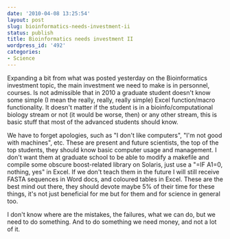 ```yaml
---
date: '2010-04-08 13:25:54'
layout: post
slug: bioinformatics-needs-investment-ii
status: publish
title: Bioinformatics needs investment II
wordpress_id: '492'
categories:
- Science
---
```


Expanding a bit from what was posted yesterday on the Bioinformatics investment topic, the main investment we need to make is in personnel, courses. Is not admissible that in 2010 a graduate student doesn't know some simple (I mean the really, really, really simple) Excel function/macro functionality. It doesn't matter if the student is in a bioinfo/computational biology stream or not (it would be worse, then) or any other stream, this is basic stuff that most of the advanced students should know. 

We have to forget apologies, such as "I don't like computers", "I'm not good with machines", etc. These are present and future scientists, the top of the top students, they should know basic computer usage and management. I don't want them at graduate school to be able to modify a makefile and compile some obscure boost-related library on Solaris, just use a "=IF A1=0, nothing, yes" in Excel. If we don't teach them in the future I will still receive FASTA sequences in Word docs, and coloured tables in Excel. These are the best mind out there, they should devote maybe 5% of their time for these things, it's not just beneficial for me but for them and for science in general too. 

I don't know where are the mistakes, the failures, what we can do, but we need to do something. And to do something we need money, and not a lot of it.


